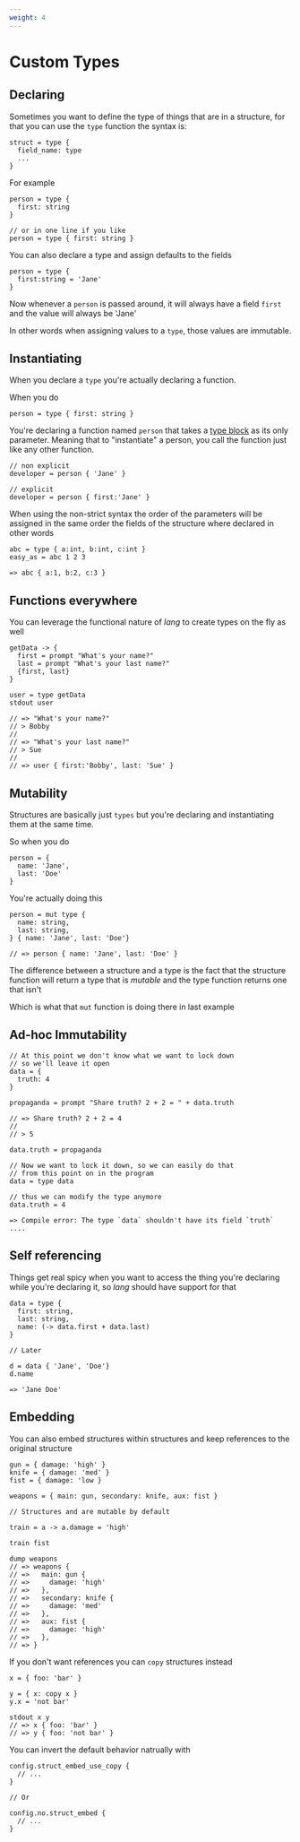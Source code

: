 ```yaml
---
weight: 4
---
```


# Custom Types


## Declaring

Sometimes you want to define the type of things that are in a structure, for
that you can use the `type` function the syntax is:

```
struct = type {
  field_name: type
  ...
}
```

For example

```
person = type {
  first: string
}

// or in one line if you like
person = type { first: string }
```

You can also declare a type and assign defaults to the fields

```
person = type {
  first:string = 'Jane'
}
```

Now whenever a `person` is passed around, it will always have a field `first`
and the value will always be 'Jane'

In other words when assigning values to a `type`, those values are immutable.

## Instantiating

When you declare a `type` you're actually declaring a function.

When you do

```
person = type { first: string }
```

You're declaring a function named `person` that takes a [type block]() as its only
parameter. Meaning that to "instantiate" a person, you call the function just
like any other function.

```
// non explicit
developer = person { 'Jane' }

// explicit
developer = person { first:'Jane' }
```

When using the non-strict syntax the order of the parameters will be assigned in
the same order the fields of the structure where declared in other words

```
abc = type { a:int, b:int, c:int }
easy_as = abc 1 2 3

=> abc { a:1, b:2, c:3 }
```

## Functions everywhere

You can leverage the functional nature of _lang_ to create types on the fly as
well

```
getData -> {
  first = prompt "What's your name?"
  last = prompt "What's your last name?"
  {first, last}
}

user = type getData
stdout user

// => "What's your name?"
// > Bobby
//
// => "What's your last name?"
// > Sue
//
// => user { first:'Bobby', last: 'Sue' }
```

## Mutability

Structures are basically just `types` but you're declaring and instantiating
them at the same time. 

So when you do 

```
person = {
  name: 'Jane',
  last: 'Doe'
}
```

You're actually doing this

```
person = mut type {
  name: string,
  last: string,
} { name: 'Jane', last: 'Doe'}

// => person { name: 'Jane', last: 'Doe' }
```

The difference between a structure and a type is the fact that the
structure function will return a type that is _mutable_ and the type function
returns one that isn't

Which is what that `mut` function is doing there in last example

## Ad-hoc Immutability

```
// At this point we don't know what we want to lock down
// so we'll leave it open
data = { 
  truth: 4
}

propaganda = prompt "Share truth? 2 + 2 = " + data.truth

// => Share truth? 2 + 2 = 4
//
// > 5

data.truth = propaganda

// Now we want to lock it down, so we can easily do that
// from this point on in the program
data = type data

// thus we can modify the type anymore
data.truth = 4

=> Compile error: The type `data` shouldn't have its field `truth` ....
```

## Self referencing

Things get real spicy when you want to access the thing you're declaring while
you're declaring it, so _lang_ should have support for that

```
data = type { 
  first: string,
  last: string,
  name: (-> data.first + data.last)
}

// Later

d = data { 'Jane', 'Doe'}
d.name

=> 'Jane Doe'
```

## Embedding

You can also embed structures within structures and keep references to the
original structure

```
gun = { damage: 'high' }
knife = { damage: 'med' }
fist = { damage: 'low }

weapons = { main: gun, secondary: knife, aux: fist }

// Structures and are mutable by default

train = a -> a.damage = 'high'

train fist

dump weapons
// => weapons {
// =>   main: gun {
// =>     damage: 'high'
// =>   },
// =>   secondary: knife {
// =>     damage: 'med'
// =>   },
// =>   aux: fist {
// =>     damage: 'high'
// =>   },
// => }
```

If you don't want references you can `copy` structures instead

```
x = { foo: 'bar' }

y = { x: copy x }
y.x = 'not bar'

stdout x y
// => x { foo: 'bar' }
// => y { foo: 'not bar' }
```

You can invert the default behavior natrually with 

```
config.struct_embed_use_copy {
  // ...
}

// Or

config.no.struct_embed {
  // ...
}
```
